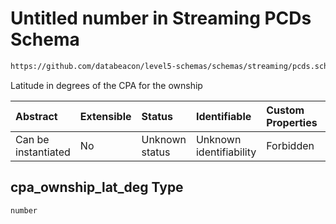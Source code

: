 # Untitled number in Streaming PCDs Schema

```txt
https://github.com/databeacon/level5-schemas/schemas/streaming/pcds.schema.json#/properties/cpa_ownship_lat_deg
```

Latitude in degrees of the CPA for the ownship

| Abstract            | Extensible | Status         | Identifiable            | Custom Properties | Additional Properties | Access Restrictions | Defined In                                                                        |
| :------------------ | :--------- | :------------- | :---------------------- | :---------------- | :-------------------- | :------------------ | :-------------------------------------------------------------------------------- |
| Can be instantiated | No         | Unknown status | Unknown identifiability | Forbidden         | Allowed               | none                | [pcds.schema.json\*](../../out/streaming/pcds.schema.json "open original schema") |

## cpa\_ownship\_lat\_deg Type

`number`
